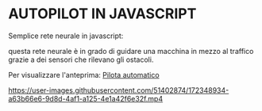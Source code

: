 # AUTOPILOT IN JAVASCRIPT

Semplice rete neurale in javascript:

questa rete neurale è in grado di guidare una macchina in mezzo al traffico grazie a dei sensori che rilevano gli ostacoli.

Per visualizzare l'anteprima: [Pilota automatico](https://andreferrario.github.io/Autopilot_ai/)





https://user-images.githubusercontent.com/51402874/172348934-a63b66e6-9d8d-4af1-a125-4e1a42f6e32f.mp4

